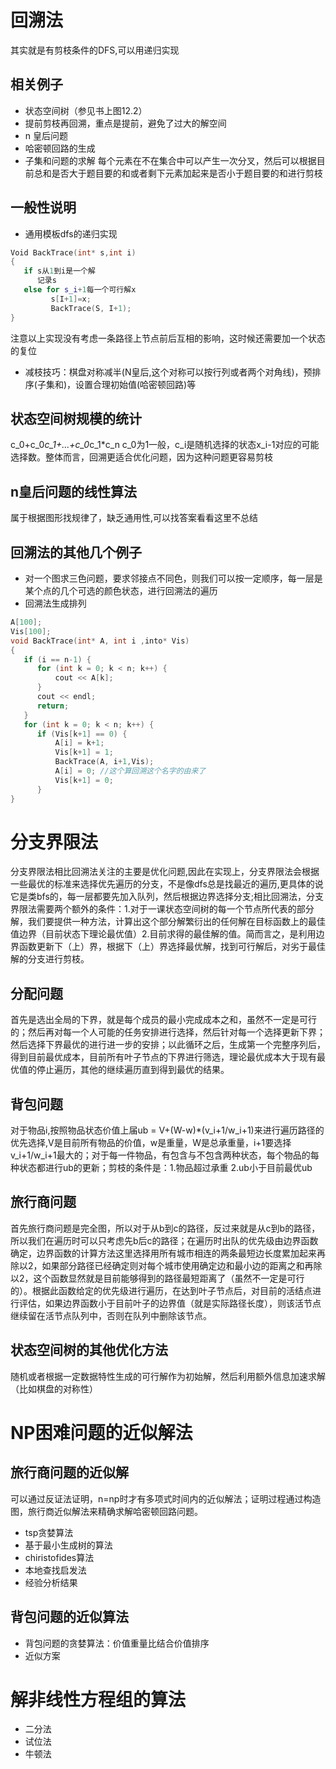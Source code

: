 # 回溯法
其实就是有剪枝条件的DFS,可以用递归实现
## 相关例子
* 状态空间树（参见书上图12.2）
* 提前剪枝再回溯，重点是提前，避免了过大的解空间
* n 皇后问题
* 哈密顿回路的生成
* 子集和问题的求解
每个元素在不在集合中可以产生一次分叉，然后可以根据目前总和是否大于题目要的和或者剩下元素加起来是否小于题目要的和进行剪枝
## 一般性说明
* 通用模板dfs的递归实现
```cpp
Void BackTrace(int* s,int i) 
{
   if s从1到i是一个解 
      记录s
   else for s_i+1每一个可行解x
         s[I+1]=x;
         BackTrace(S, I+1);
}
```
注意以上实现没有考虑一条路径上节点前后互相的影响，这时候还需要加一个状态的复位
* 减枝技巧：棋盘对称减半(N皇后,这个对称可以按行列或者两个对角线)，预排序(子集和)，设置合理初始值(哈密顿回路)等
## 状态空间树规模的统计
c_0+c_0*c_1+...+c_0*c_1*c_n
c_0为1一般，c_i是随机选择的状态x_i-1对应的可能选择数。整体而言，回溯更适合优化问题，因为这种问题更容易剪枝
## n皇后问题的线性算法
属于根据图形找规律了，缺乏通用性,可以找答案看看这里不总结
## 回溯法的其他几个例子
* 对一个图求三色问题，要求邻接点不同色，则我们可以按一定顺序，每一层是某个点的几个可选的颜色状态，进行回溯法的遍历
* 回溯法生成排列
```cpp
A[100];
Vis[100];
void BackTrace(int* A, int i ,into* Vis) 
{
   if (i == n-1) {
      for (int k = 0; k < n; k++) {
          cout << A[k];    
      } 
      cout << endl;
      return;
   }
   for (int k = 0; k < n; k++) {
      if (Vis[k+1] == 0) {
          A[i] = k+1;
          Vis[k+1] = 1;
          BackTrace(A, i+1,Vis);
          A[i] = 0; //这个算回溯这个名字的由来了
          Vis[k+1] = 0;
      } 
}
```
# 分支界限法
分支界限法相比回溯法关注的主要是优化问题,因此在实现上，分支界限法会根据一些最优的标准来选择优先遍历的分支，不是像dfs总是找最近的遍历,更具体的说它是类bfs的，每一层都要先加入队列，然后根据边界选择分支;相比回溯法，分支界限法需要两个额外的条件：1.对于一课状态空间树的每一个节点所代表的部分解，我们要提供一种方法，计算出这个部分解繁衍出的任何解在目标函数上的最佳值边界（目前状态下理论最优值）2.目前求得的最佳解的值。简而言之，是利用边界函数更新下（上）界，根据下（上）界选择最优解，找到可行解后，对劣于最佳解的分支进行剪枝。
## 分配问题
首先是选出全局的下界，就是每个成员的最小完成成本之和，虽然不一定是可行的；然后再对每一个人可能的任务安排进行选择，然后针对每一个选择更新下界；然后选择下界最优的进行进一步的安排；以此循环之后，生成第一个完整序列后，得到目前最优成本，目前所有叶子节点的下界进行筛选，理论最优成本大于现有最优值的停止遍历，其他的继续遍历直到得到最优的结果。
## 背包问题
对于物品i,按照物品状态价值上届ub = V+(W-w)*(v_i+1/w_i+1)来进行遍历路径的优先选择,V是目前所有物品的价值，w是重量，W是总承重量，i+1要选择v_i+1/w_i+1最大的；对于每一件物品，有包含与不包含两种状态，每个物品的每种状态都进行ub的更新；剪枝的条件是：1.物品超过承重 2.ub小于目前最优ub
## 旅行商问题
首先旅行商问题是完全图，所以对于从b到c的路径，反过来就是从c到b的路径，所以我们在遍历时可以只考虑先b后c的路径；在遍历时出队的优先级由边界函数确定，边界函数的计算方法这里选择用所有城市相连的两条最短边长度累加起来再除以2，如果部分路径已经确定则对每个城市使用确定边和最小边的距离之和再除以2，这个函数显然就是目前能够得到的路径最短距离了（虽然不一定是可行的）。根据此函数给定的优先级进行遍历，在达到叶子节点后，对目前的活结点进行评估，如果边界函数小于目前叶子的边界值（就是实际路径长度），则该活节点继续留在活节点队列中，否则在队列中删除该节点。
## 状态空间树的其他优化方法
随机或者根据一定数据特性生成的可行解作为初始解，然后利用额外信息加速求解（比如棋盘的对称性）
# NP困难问题的近似解法
## 旅行商问题的近似解
可以通过反证法证明，n=np时才有多项式时间内的近似解法；证明过程通过构造图，旅行商近似解法来精确求解哈密顿回路问题。
* tsp贪婪算法
* 基于最小生成树的算法
* chiristofides算法
* 本地查找启发法
* 经验分析结果
## 背包问题的近似算法
* 背包问题的贪婪算法：价值重量比结合价值排序
* 近似方案
# 解非线性方程组的算法
* 二分法
* 试位法
* 牛顿法
